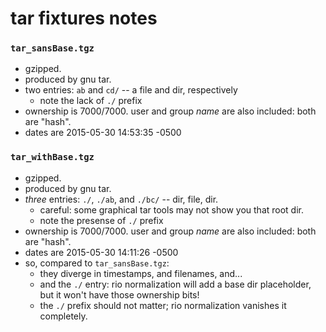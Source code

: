 tar fixtures notes
==================

### `tar_sansBase.tgz`

- gzipped.
- produced by gnu tar.
- two entries: `ab` and `cd/` -- a file and dir, respectively
  - note the lack of `./` prefix
- ownership is 7000/7000.  user and group *name* are also included: both are "hash".
- dates are 2015-05-30 14:53:35 -0500

### `tar_withBase.tgz`

- gzipped.
- produced by gnu tar.
- *three* entries: `./`, `./ab`, and `./bc/` -- dir, file, dir.
  - careful: some graphical tar tools may not show you that root dir.
  - note the presense of `./` prefix
- ownership is 7000/7000.  user and group *name* are also included: both are "hash".
- dates are 2015-05-30 14:11:26 -0500
- so, compared to `tar_sansBase.tgz`:
  - they diverge in timestamps, and filenames, and...
  - and the `./` entry: rio normalization will add a base dir placeholder, but it won't have those ownership bits!
  - the `./` prefix should not matter; rio normalization vanishes it completely.
